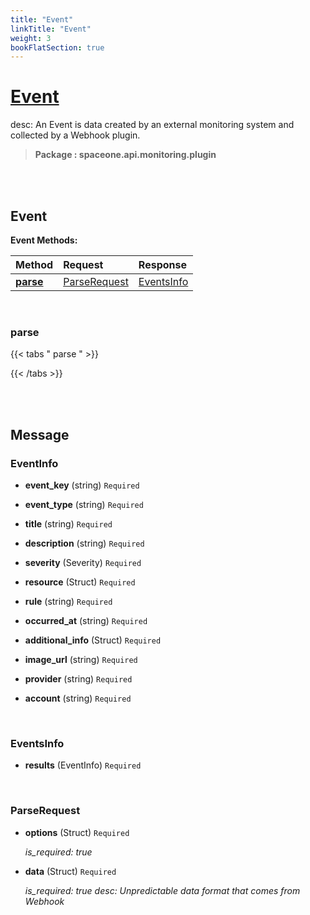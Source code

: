 ```yaml
---
title: "Event"
linkTitle: "Event"
weight: 3
bookFlatSection: true
---
```

# [Event](#Event)
desc: An Event is data created by an external monitoring system and collected by a Webhook plugin.


>  **Package : spaceone.api.monitoring.plugin**

<br>
<br>

## Event


**Event Methods:**


| Method | Request | Response |
| :----- | :-------- | :-------- |
| [**parse**](./Event#parse) | [ParseRequest](Event#parserequest) | [EventsInfo](./Event#eventsinfo) |



    
<br>

### parse




 {{< tabs " parse " >}}




{{< /tabs >}}

    


<br>
<br>

## Message



### EventInfo
* **event_key** (string)  `Required` 

    
* **event_type** (string)  `Required` 

    
* **title** (string)  `Required` 

    
* **description** (string)  `Required` 

    
* **severity** (Severity)  `Required` 

    
* **resource** (Struct)  `Required` 

    
* **rule** (string)  `Required` 

    
* **occurred_at** (string)  `Required` 

    
* **additional_info** (Struct)  `Required` 

    
* **image_url** (string)  `Required` 

    
* **provider** (string)  `Required` 

    
* **account** (string)  `Required` 

    <br>

### EventsInfo
* **results** (EventInfo)  `Required` 

    <br>

### ParseRequest
* **options** (Struct)  `Required` 

  *is_required: true*

    
* **data** (Struct)  `Required` 

  *is_required: true
desc: Unpredictable data format that comes from Webhook*

    <br>
